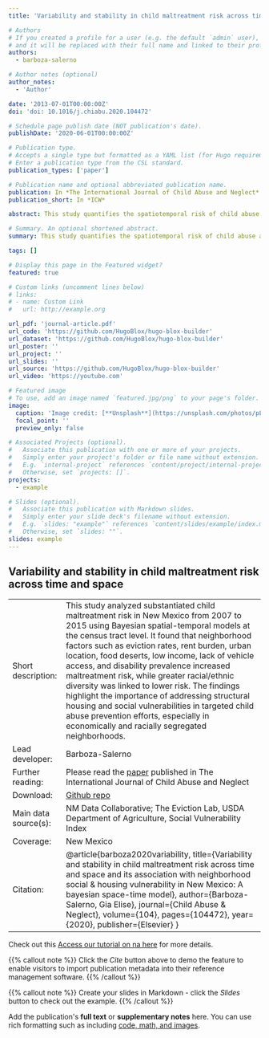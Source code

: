 ```yaml
---
title: 'Variability and stability in child maltreatment risk across time and space and its association with neighborhood social & housing vulnerability in New Mexico: A bayesian space-time model'

# Authors
# If you created a profile for a user (e.g. the default `admin` user), write the username (folder name) here
# and it will be replaced with their full name and linked to their profile.
authors:
  - barboza-salerno

# Author notes (optional)
author_notes:
  - 'Author'

date: '2013-07-01T00:00:00Z'
doi: 'doi: 10.1016/j.chiabu.2020.104472'

# Schedule page publish date (NOT publication's date).
publishDate: '2020-06-01T00:00:00Z'

# Publication type.
# Accepts a single type but formatted as a YAML list (for Hugo requirements).
# Enter a publication type from the CSL standard.
publication_types: ['paper']

# Publication name and optional abbreviated publication name.
publication: In *The International Journal of Child Abuse and Neglect*
publication_short: In *ICW*

abstract: This study quantifies the spatiotemporal risk of child abuse and neglect in New Mexico at the census tract level over 9 years, identifies areas of increased risk, and evaluates the role of multiple measures of social and housing insecurity on substantiated child maltreatment referrals.

# Summary. An optional shortened abstract.
summary: This study quantifies the spatiotemporal risk of child abuse and neglect in New Mexico at the census tract level over 9 years, identifies areas of increased risk, and evaluates the role of multiple measures of social and housing insecurity on substantiated child maltreatment referrals.

tags: []

# Display this page in the Featured widget?
featured: true

# Custom links (uncomment lines below)
# links:
# - name: Custom Link
#   url: http://example.org

url_pdf: 'journal-article.pdf'
url_code: 'https://github.com/HugoBlox/hugo-blox-builder'
url_dataset: 'https://github.com/HugoBlox/hugo-blox-builder'
url_poster: ''
url_project: ''
url_slides: ''
url_source: 'https://github.com/HugoBlox/hugo-blox-builder'
url_video: 'https://youtube.com'

# Featured image
# To use, add an image named `featured.jpg/png` to your page's folder.
image:
  caption: 'Image credit: [**Unsplash**](https://unsplash.com/photos/pLCdAaMFLTE)'
  focal_point: ''
  preview_only: false

# Associated Projects (optional).
#   Associate this publication with one or more of your projects.
#   Simply enter your project's folder or file name without extension.
#   E.g. `internal-project` references `content/project/internal-project/index.md`.
#   Otherwise, set `projects: []`.
projects:
  - example

# Slides (optional).
#   Associate this publication with Markdown slides.
#   Simply enter your slide deck's filename without extension.
#   E.g. `slides: "example"` references `content/slides/example/index.md`.
#   Otherwise, set `slides: ""`.
slides: example
---
```


## Variability and stability in child maltreatment risk across time and space

| | |
| ------------------| ------------------------------ |
| Short description: | This study analyzed substantiated child maltreatment risk in New Mexico from 2007 to 2015 using Bayesian spatial-temporal models at the census tract level. It found that neighborhood factors such as eviction rates, rent burden, urban location, food deserts, low income, lack of vehicle access, and disability prevalence increased maltreatment risk, while greater racial/ethnic diversity was linked to lower risk. The findings highlight the importance of addressing structural housing and social vulnerabilities in targeted child abuse prevention efforts, especially in economically and racially segregated neighborhoods. |
| Lead developer: | Barboza-Salerno |
| Further reading: | Please read the [paper](https://www-sciencedirect-com.proxy.lib.ohio-state.edu/science/article/pii/S0145213420301277) published in The International Journal of Child Abuse and Neglect |
| Download: | [<i class="fab fa-github"></i> Github repo]() |
| Main data source(s): | NM Data Collaborative; The Eviction Lab, USDA Department of Agriculture, Social Vulnerability Index |
| Coverage: | New Mexico | 
| Citation: | @article{barboza2020variability,   title={Variability and stability in child maltreatment risk across time and space and its association with neighborhood social \& housing vulnerability in New Mexico: A bayesian space-time model},   author={Barboza-Salerno, Gia Elise},   journal={Child Abuse \& Neglect},   volume={104},   pages={104472},   year={2020},   publisher={Elsevier} } |

Check out this [Access our tutorial on na here](/lab/markdown/spatialaccess.html) for more details.

{{% callout note %}}
Click the _Cite_ button above to demo the feature to enable visitors to import publication metadata into their reference management software.
{{% /callout %}}

{{% callout note %}}
Create your slides in Markdown - click the _Slides_ button to check out the example.
{{% /callout %}}

Add the publication's **full text** or **supplementary notes** here. You can use rich formatting such as including [code, math, and images](https://docs.hugoblox.com/content/writing-markdown-latex/).
